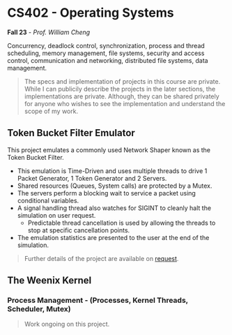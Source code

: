 # CS402 - Operating Systems

**Fall 23** - *Prof. William Cheng*

Concurrency, deadlock control, synchronization, process and thread scheduling, memory management, file systems, security and access control, communication and networking, distributed file systems, data management.

> The specs and implementation of projects in this course are private. While I can publicily describe the projects in the later sections, the implementations are private. Although, they can be shared privately for anyone who wishes to see the implementation and understand the scope of my work. 

## Token Bucket Filter Emulator
This project emulates a commonly used Network Shaper known as the Token Bucket Filter. 
- This emulation is Time-Driven and uses multiple threads to drive 1 Packet Generator, 1 Token Generator and 2 Servers.
- Shared resources (Queues, System calls) are protected by a Mutex.
- The servers perform a blocking wait to service a packet using conditional variables.
- A signal handling thread also watches for SIGINT to cleanly halt the simulation on user request.
  - Predictable thread cancellation is used by allowing the threads to stop at specific cancellation points. 
- The emulation statistics are presented to the user at the end of the simulation.

> Further details of the project are available on [request](https://github.com/swanav/cs402-project-fall-23/issues/new/choose).

## The Weenix Kernel

### Process Management - (Processes, Kernel Threads, Scheduler, Mutex)

> Work ongoing on this project.
